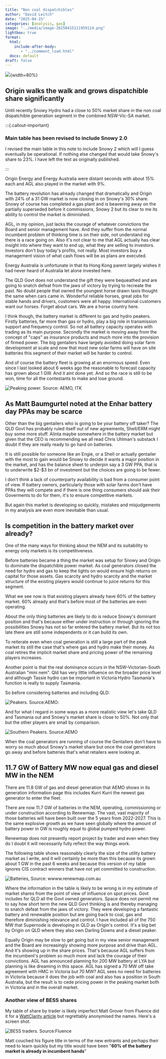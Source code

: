 ```yaml
---
title: "Non coal dispatchibles"
author: "David Leitch"
date: "2025-04-15"
categories: [analysis, gas]
image: "../media/image-20250415111959114.png"
lightbox: true
format:
  html:
    include-after-body:
       - "../comment_load.html"
  docx: default
draft: false
---
```


![](../media/image-20250415111959114.png){width=80%}

## Origin walks the walk and grows dispatchible share significantly

Until recently Snowy Hydro had a close to 50% market share in the non coal dispatchible generation segment in the combined NSW-Vic-SA market. 

:::{.callout-important}

### Main table has been revised to include Snowy 2.0

I revised the main table in this note to include Snowy 2 which will I guess eventually be operational. If nothing else changed that would take Snowy's share to 23%.  I have left the text as originally published.

:::

Origin Energy and Energy Australia were distant seconds with about 15% each and AGL also played in the market with 9%.

The battery revolution has already changed that dramatically and Origin with 24% of a 31 GW market is now closing in on Snowy's 30% share. Snowy of course has completed a gas plant and is beavering away on the partially superseded before it commissions,  Snowy 2 but its clear to me its ability to control the market is diminished.

AGL, in my opinion, just lacks the courage of whatever convictions the Board and senior management have. And they suffer from the normal incumbent problem of thinking time is on their side, not understand ing there is a race going on. Also it's not clear to me that AGL actually has clear insight into where they want to end up, what they are selling to investors. Investors don't buy today's profits, not really. Most investors buy a management vision of what cash flows will be as plans are executed.

Energy Australia is unfortunate in that its Hong Kong parent largely wishes it had never heard of Australia let alone invested here.

The QLD Govt does not understand the gift they were bequeathed and are going to snatch defeat from the jaws of victory by trying to recreate the past. No doubt people that owned the youngest  horse drawn taxis thought the same when cars came in. Wonderful reliable horses, great jobs for stable hands and drivers, customers were all happy. International customers want our horses. Forget about cars. We are a horse country here.

I think though, the battery market is different to gas and hydro peakers. Firstly batteries, far more than gas or hydro, play a big role in transmission support and frequency control. So not all battery capacity operates with trading as its main purpose. Secondly the market is moving away from the concept of "caps" as insurance products and much more into the provision of firmed power. The big gentailers have largely avoided doing solar farm development at scale and now that most new solar farms will have on site batteries this segment of their market will be harder to control. 

And of course the battery fleet is growing at an enormous speed. Even since I last looked about 6 weeks ago the reasonable to forecast capacity has grown about 1 GW. And it aint done yet. And so the race is still to be won, time for all the contestants to make and lose ground.



![Peaking power. Source: AEMO, ITK](../media/image-20250415193730041.png)

## As Matt Baumgurtel noted at the Enhar battery day PPAs may be scarce

Other than the big gentailers who is going to be your battery off taker? The QLD Govt has probably ruled itself out of new agreements, Shell/ERM might buy some more stuff. Alinta maybe somewhere in the battery market but given that the CEO is recommending we all read Chris Uhlman's substack I doubt if they are really ready to go hard on batteries. 

It is still possible for someone like an Engie, or a Shell or actually gentailer with the most to gain would be Snowy to decide it wants a major position in the market, and has the balance sheet to underpin say a 3 GW PPA, that is to underwrite \$2-\$3 bn of investment but the choices are going to be fewer.

I don't think a lack of counterparty availability is bad from a consumer point of view. If battery owners, particularly those with solar farms don't have PPAs they will compete and if there is one thing consumers should ask their Goverments to do for them, it's to ensure competitive markets.

But again this market is developing so quickly, mistakes and misjudgements in my analysis are even more inevitable than usual.

## Is competition in the battery market over already?

One of the many ways  for thinking about the NEM and its suitability to energy only markets is its competitiveness.

Before batteries became a thing the market was setup for Snowy and Origin  to dominate the dispatchible power market. As coal generators closed the need for hydro and gas to keep the lights on would ensure high returns on capital for those assets. Gas scarcity and hydro scarcity and the market structure of the existing players would continue to juice returns for this segment.

What we see now is that existing players already have 60% of the battery market. 60% already and that's before most of the batteries are even operating.

About the only thing batteries are likely to do is reduce Snowy's dominant position and that's because either under instruction or through ignoring the possibilities Snowy has not so far  entered the battery market. But its not too late there are still some independents or it can build its own.

To reiterate even when coal generation is still a large part of the peak market its still the case that's where gas and hydro make their money. As coal retires the implicit market share and pricing power of the remaining players increases.

Another point is that the real dominance occurs in the NSW-Victorian-South Australian "mini nem". Qld has very little influence on the broader price level and although Tassie hydro can be important in Victoria Hydro Tasmania's function is really to supply Tasmania.

So before considering batteries and including QLD:



![Peakers. Source:AEMO](../media/image-20250414141057209.png):



And for what I regard in some ways as a more realistic view let's take QLD and Tasmania out and Snowy's market share is close to 50%. Not only that but the other players are small by comparison.



![Southern Peakers. Source:AEMO](../media/image-20250414141419085.png)



When the coal generators are running of course the Gentailers don't have to worry so much about Snowy's market share but once the coal generators go away and before batteries that's what retailers were looking at.

## 11.7 GW of Battery MW now equal gas and diesel MW in the NEM

There are 11.8 GW of gas and diesel generation that AEMO shows in its generation information page this includes Kurri Kurri the newest gas generator to enter the fleet.

There are now 11.7 GW of batteries in the NEM, operating, commissioning or under construction according to Renewmap. The vast, vast majority of those batteries will have been built over the 5 years from 2022-2027. This is the same explosive growth as we have seen globally where the amount of battery power in GW is roughly equal to global pumped hydro power. 

Renewmap does not presently report project by trader and even when they do I doubt it will necessarily fully reflect the way things work.

The following table shows reasonably clearly the size of the utility battery market as I write, and it will certainly be more than this because its grown about 1 GW in the past 6 weeks and because this version of my table ignores CIS contract winners that have not yet committed to construction.



![Batteries, Source: wwww.renewmap.com.au](../media/image-20250415093318351.png)



Where the information in the table is likely to be wrong is in my estimate of market shares from the point of view of influence on spot prices. Govt includes for QLD all the Govt owned generators. Space does not permit me to say how short term the new QLD Govt thinking  is  and thereby managing to snatch defeat from the jaws of victory. They were developing a fantastic battery and renewable position but are going back to coal, gas and therefore diminishing relevance and control. I have included all of the 750 MW that Supernode is developing in QLD as Origin's control. It's a big bet by Origin on QLD where they also own Darling Downs and a diesel peaker.

Equally Origin may be slow to get going but in my view senior management and the Board are increasingly showing  more purpose and drive than AGL.  And it's showing up in the share prices. That's because AGL suffers from the incumbent's problem so much more and lack the courage of their convictions. AGL has announced planning for 200 MW battery at LYA but planning is like dreaming in this space. AGL has signed a 70 MW off take agreement with HMC in Victoria but 70 MW? AGL sees no need for batteries in Victoria because it does the job with coal and also has a position in South Australia, but the result is to cede pricing power in the peaking market both in Victoria and in the overall market.

### Another view of BESS shares

My table of share by trader is likely imperfect Matt Grover from Fluence did it for a [WattClarity article](https://wattclarity.com.au/articles/2025/04/the-growing-nem-bess-fleet-who-is-controlling-all-this-capacity-anyway/) but regrettably anonymised the names. Here's a screen shot.

![BESS traders. Source:Fluence](../media/image-20250414141841519.png)

Matt couched his figure title  in terms of the new entrants and perhaps their need to learn quickly but my title would have been "**60% of the battery market is already in incumbent hands**"

